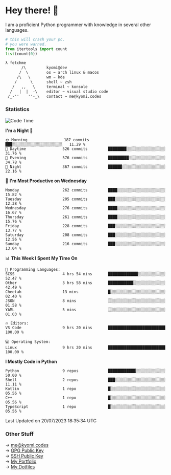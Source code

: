 # Hey there! 👋

I am a proficient Python programmer with knowledge in several other languages.

```py
# this will crash your pc.
# you were warned.
from itertools import count
list(count(0))
```

```txt
λ fetchme
       /\         kyomi@dev
      /  \        os ~ arch linux & macos
     /\   \       wm ~ kde
    /      \      shell ~ zsh
   /   ,,   \     terminal ~ konsole
  /   |  |  -\    editor ~ visual studio code
 /_-''    ''-_\   contact ~ me@kyomi.codes
```

### Statistics
<!--START_SECTION:waka-->
![Code Time](http://img.shields.io/badge/Code%20Time-257%20hrs%2049%20mins-blue)

**I'm a Night 🦉** 

```text
🌞 Morning                187 commits         ███░░░░░░░░░░░░░░░░░░░░░░   11.29 % 
🌆 Daytime                526 commits         ████████░░░░░░░░░░░░░░░░░   31.76 % 
🌃 Evening                576 commits         █████████░░░░░░░░░░░░░░░░   34.78 % 
🌙 Night                  367 commits         ██████░░░░░░░░░░░░░░░░░░░   22.16 % 
```
📅 **I'm Most Productive on Wednesday** 

```text
Monday                   262 commits         ████░░░░░░░░░░░░░░░░░░░░░   15.82 % 
Tuesday                  205 commits         ███░░░░░░░░░░░░░░░░░░░░░░   12.38 % 
Wednesday                276 commits         ████░░░░░░░░░░░░░░░░░░░░░   16.67 % 
Thursday                 261 commits         ████░░░░░░░░░░░░░░░░░░░░░   15.76 % 
Friday                   228 commits         ███░░░░░░░░░░░░░░░░░░░░░░   13.77 % 
Saturday                 208 commits         ███░░░░░░░░░░░░░░░░░░░░░░   12.56 % 
Sunday                   216 commits         ███░░░░░░░░░░░░░░░░░░░░░░   13.04 % 
```


📊 **This Week I Spent My Time On** 

```text
💬 Programming Languages: 
SCSS                     4 hrs 54 mins       █████████████░░░░░░░░░░░░   52.47 % 
Other                    3 hrs 58 mins       ███████████░░░░░░░░░░░░░░   42.49 % 
Cheetah                  13 mins             █░░░░░░░░░░░░░░░░░░░░░░░░   02.40 % 
JSON                     8 mins              ░░░░░░░░░░░░░░░░░░░░░░░░░   01.58 % 
YAML                     5 mins              ░░░░░░░░░░░░░░░░░░░░░░░░░   01.03 % 

🔥 Editors: 
VS Code                  9 hrs 20 mins       █████████████████████████   100.00 % 

💻 Operating System: 
Linux                    9 hrs 20 mins       █████████████████████████   100.00 % 
```

**I Mostly Code in Python** 

```text
Python                   9 repos             ████████████░░░░░░░░░░░░░   50.00 % 
Shell                    2 repos             ███░░░░░░░░░░░░░░░░░░░░░░   11.11 % 
Kotlin                   1 repo              █░░░░░░░░░░░░░░░░░░░░░░░░   05.56 % 
C++                      1 repo              █░░░░░░░░░░░░░░░░░░░░░░░░   05.56 % 
TypeScript               1 repo              █░░░░░░░░░░░░░░░░░░░░░░░░   05.56 % 
```




 Last Updated on 20/07/2023 18:35:34 UTC
<!--END_SECTION:waka-->

### Other Stuff

→ [me@kyomi.codes](mailto:me@kyomi.codes)\
→ [GPG Public Key](https://github.com/bitterteriyaki.gpg)\
→ [SSH Public Key](https://github.com/bitterteriyaki.keys)\
→ [My Portfolio](https://kyomi.codes)\
→ [My Dotfiles](https://github.com/bitterteriyaki/dotfiles)
